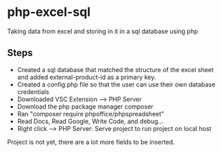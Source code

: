 # php-excel-sql
Taking data from excel and storing in it in a sql database using php

## Steps
- Created a sql database that matched the structure of the excel sheet and added external-product-id as a primary key.
- Created a config.php file so that the user can use their own database credentials
- Downloaded VSC Extension --> PHP Server 
- Download the php package manager composer
- Ran "composer require phpoffice/phpspreadsheet" 
- Read Docs, Read Google, Write Code, and debug...
- Right click --> PHP Server: Serve project to run project on local host

Project is not yet, there are a lot more fields to be inserted.


